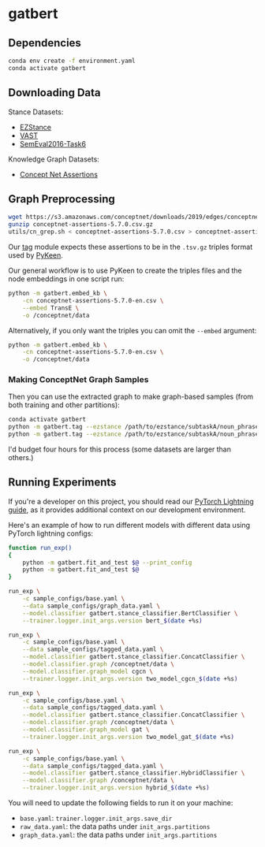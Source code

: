 # gatbert

## Dependencies

```bash
conda env create -f environment.yaml
conda activate gatbert
```

## Downloading Data

Stance Datasets:
- [EZStance](https://github.com/chenyez/EZ-STANCE)
- [VAST](https://github.com/emilyallaway/zero-shot-stance/tree/master/data/VAST)
- [SemEval2016-Task6](https://www.saifmohammad.com/WebDocs/stance-data-all-annotations.zip)

Knowledge Graph Datasets:
- [Concept Net Assertions](https://s3.amazonaws.com/conceptnet/downloads/2019/edges/conceptnet-assertions-5.7.0.csv.gz)

## Graph Preprocessing

```bash
wget https://s3.amazonaws.com/conceptnet/downloads/2019/edges/conceptnet-assertions-5.7.0.csv.gz
gunzip conceptnet-assertions-5.7.0.csv.gz
utils/cn_grep.sh < conceptnet-assertions-5.7.0.csv > conceptnet-assertions-5.7.0-en.csv
```

Our [tag](gatbert/tag.py) module expects these assertions to be in the `.tsv.gz` triples format used by [PyKeen](https://pykeen.readthedocs.io/en/stable/).

Our general workflow is to use PyKeen to create the triples files and the node embeddings in one script run:
```bash
python -m gatbert.embed_kb \
	-cn conceptnet-assertions-5.7.0-en.csv \
	--embed TransE \
	-o /conceptnet/data
```

Alternatively, if you only want the triples you can omit the `--embed` argument:
```bash
python -m gatbert.embed_kb \
	-cn conceptnet-assertions-5.7.0-en.csv \
	-o /conceptnet/data
```

### Making ConceptNet Graph Samples

Then you can use the extracted graph to make graph-based samples (from both training and other partitions):
```bash
conda activate gatbert
python -m gatbert.tag --ezstance /path/to/ezstance/subtaskA/noun_phrase/raw_train_all_onecol.csv --graph /conceptnet/data -o train_graph.tsv
python -m gatbert.tag --ezstance /path/to/ezstance/subtaskA/noun_phrase/raw_val_all_onecol.csv   --graph /conceptnet/data -o val_graph.tsv
```
I'd budget four hours for this process (some datasets are larger than others.)


## Running Experiments

If you're a developer on this project, you should read our [PyTorch Lightning guide](https://github.com/UF-NLPC-Lab/Guides/tree/main/pytorch-lightning),
as it provides additional context on our development environment.

Here's an example of how to run different models with different data using PyTorch lightning configs:

```bash
function run_exp()
{
	python -m gatbert.fit_and_test $@ --print_config
	python -m gatbert.fit_and_test $@
}

run_exp \
	-c sample_configs/base.yaml \
	--data sample_configs/graph_data.yaml \
	--model.classifier gatbert.stance_classifier.BertClassifier \
	--trainer.logger.init_args.version bert_$(date +%s)

run_exp \
	-c sample_configs/base.yaml \
	--data sample_configs/tagged_data.yaml \
	--model.classifier gatbert.stance_classifier.ConcatClassifier \
	--model.classifier.graph /conceptnet/data \
	--model.classifier.graph_model cgcn \
	--trainer.logger.init_args.version two_model_cgcn_$(date +%s)

run_exp \
	-c sample_configs/base.yaml \
	--data sample_configs/tagged_data.yaml \
	--model.classifier gatbert.stance_classifier.ConcatClassifier \
	--model.classifier.graph /conceptnet/data \
	--model.classifier.graph_model gat \
	--trainer.logger.init_args.version two_model_gat_$(date +%s)

run_exp \
	-c sample_configs/base.yaml \
	--data sample_configs/tagged_data.yaml \
	--model.classifier gatbert.stance_classifier.HybridClassifier \
	--model.classifier.graph /conceptnet/data \
	--trainer.logger.init_args.version hybrid_$(date +%s)
```

You will need to update the following fields to run it on your machine:
- `base.yaml`: `trainer.logger.init_args.save_dir`
- `raw_data.yaml`: the data paths under `init_args.partitions`
- `graph_data.yaml`: the data paths under `init_args.partitions`
